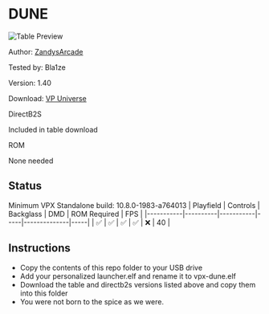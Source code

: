 # DUNE

![Table Preview](https://github.com/Bla1ze/vpx-images/blob/main/vpx-dune.png)

Author: [ZandysArcade](https://vpuniverse.com/profile/57949-zandysarcade/) 

Tested by: Bla1ze 

Version: 1.40

Download: [VP Universe](https://vpuniverse.com/files/file/19580-dune/)

DirectB2S

Included in table download

ROM

None needed

## Status 

Minimum VPX Standalone build: 10.8.0-1983-a764013
| Playfield | Controls | Backglass | DMD | ROM Required | FPS | 
|-----------|----------|-----------|-----|--------------|-----|
| :white_check_mark: | :white_check_mark: | :white_check_mark: | :white_check_mark: | :x: | 40 |

## Instructions

- Copy the contents of this repo folder to your USB drive
- Add your personalized launcher.elf and rename it to vpx-dune.elf
- Download the table and directb2s versions listed above and copy them into this folder
- You were not born to the spice as we were.
